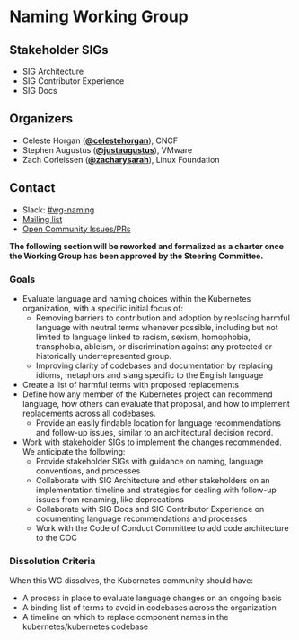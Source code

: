 <!---
This is an autogenerated file!

Please do not edit this file directly, but instead make changes to the
sigs.yaml file in the project root.

To understand how this file is generated, see https://git.k8s.io/community/generator/README.md
--->
# Naming Working Group


## Stakeholder SIGs
* SIG Architecture
* SIG Contributor Experience
* SIG Docs



## Organizers

* Celeste Horgan (**[@celestehorgan](https://github.com/celestehorgan)**), CNCF
* Stephen Augustus (**[@justaugustus](https://github.com/justaugustus)**), VMware
* Zach Corleissen (**[@zacharysarah](https://github.com/zacharysarah)**), Linux Foundation

## Contact
- Slack: [#wg-naming](https://kubernetes.slack.com/messages/wg-naming)
- [Mailing list](https://groups.google.com/forum/#!forum/kubernetes-wg-naming)
- [Open Community Issues/PRs](https://github.com/kubernetes/community/labels/wg%2Fnaming)
<!-- BEGIN CUSTOM CONTENT -->

**The following section will be reworked and formalized as a charter once the
Working Group has been approved by the Steering Committee.**

### Goals

- Evaluate language and naming choices within the Kubernetes organization, with
  a specific initial focus of:
  - Removing barriers to contribution and adoption by replacing harmful language with neutral terms whenever possible, including but not limited to language linked to racism, sexism, homophobia, transphobia, ableism, or discrimination against any protected or historically underrepresented group.
  - Improving clarity of codebases and documentation by replacing idioms,
    metaphors and slang specific to the English language
- Create a list of harmful terms with proposed replacements
- Define how any member of the Kubernetes project can
  recommend language, how others can evaluate that proposal, and how to 
  implement replacements across all codebases.
  - Provide an easily findable location for language recommendations and
    follow-up issues, similar to an architectural decision record.
- Work with stakeholder SIGs to implement the changes recommended. We
  anticipate the following:
  - Provide stakeholder SIGs with guidance on naming, language conventions, and
    processes
  - Collaborate with SIG Architecture and other stakeholders on an
    implementation timeline and strategies for dealing with follow-up issues
    from renaming, like deprecations
  - Collaborate with SIG Docs and SIG Contributor Experience on documenting
    language recommendations and processes
  - Work with the Code of Conduct Committee to add code architecture to the COC

### Dissolution Criteria

When this WG dissolves, the Kubernetes community should have:

- A process in place to evaluate language changes on an ongoing basis
- A binding list of terms to avoid in codebases across the organization
- A timeline on which to replace component names in the kubernetes/kubernetes
  codebase

<!-- END CUSTOM CONTENT -->
